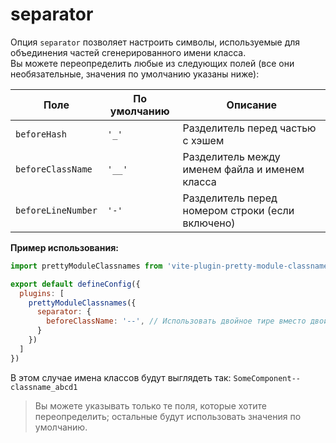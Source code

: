 # separator

Опция `separator` позволяет настроить символы, используемые для объединения частей сгенерированного имени класса.  
Вы можете переопределить любые из следующих полей (все они необязательные, значения по умолчанию указаны ниже):

| Поле                | По умолчанию | Описание                                             |
|---------------------|--------------|------------------------------------------------------|
| `beforeHash`        | `'_'`        | Разделитель перед частью с хэшем                     |
| `beforeClassName`   | `'__'`       | Разделитель между именем файла и именем класса       |
| `beforeLineNumber`  | `'-'`        | Разделитель перед номером строки (если включено)     |

**Пример использования:**
```js
import prettyModuleClassnames from 'vite-plugin-pretty-module-classnames'

export default defineConfig({
  plugins: [
    prettyModuleClassnames({
      separator: {
        beforeClassName: '--', // Использовать двойное тире вместо двойного подчёркивания
      }
    })
  ]
})
```

В этом случае имена классов будут выглядеть так:
`SomeComponent--classname_abcd1`

> Вы можете указывать только те поля, которые хотите переопределить; остальные будут использовать значения по умолчанию.